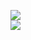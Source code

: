 [![](https://img.shields.io/badge/Made%20With-Github%20Spray-lightgrey.svg?style=for-the-badge&logo=github)](https://github.com/Annihil/github-spray#7100)  
[![](https://i.imgur.com/2DrTn0Z.gif)](https://github.com/Annihil/github-spray)